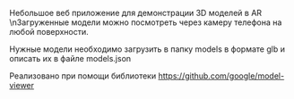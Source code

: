 Небольшое веб приложение для демонстрации 3D моделей в AR
\nЗагруженные модели можно посмотреть через камеру телефона на любой поверхности.

Нужные модели необходимо загрузить в папку models в формате glb
и описать их в файле models.json

Реализовано при помощи библиотеки https://github.com/google/model-viewer
